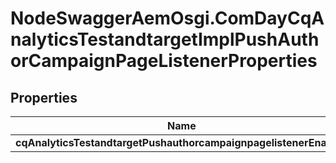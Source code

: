 # NodeSwaggerAemOsgi.ComDayCqAnalyticsTestandtargetImplPushAuthorCampaignPageListenerProperties

## Properties
Name | Type | Description | Notes
------------ | ------------- | ------------- | -------------
**cqAnalyticsTestandtargetPushauthorcampaignpagelistenerEnabled** | [**ConfigNodePropertyBoolean**](ConfigNodePropertyBoolean.md) |  | [optional] 


